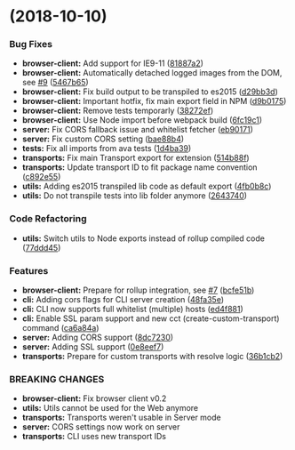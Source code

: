 <a name=""></a>
# [](https://github.com/namics/node-remlog/compare/@namics/remlog-server@0.2.0...@namics/remlog-server@) (2018-10-10)


### Bug Fixes

* **browser-client:** Add support for IE9-11 ([81887a2](https://github.com/namics/node-remlog/commit/81887a2))
* **browser-client:** Automatically detached logged images from the DOM, see [#9](https://github.com/namics/node-remlog/issues/9) ([5467b65](https://github.com/namics/node-remlog/commit/5467b65))
* **browser-client:** Fix build output to be transpiled to es2015 ([d29bb3d](https://github.com/namics/node-remlog/commit/d29bb3d))
* **browser-client:** Important hotfix, fix main export field in NPM ([d9b0175](https://github.com/namics/node-remlog/commit/d9b0175))
* **browser-client:** Remove tests temporarly ([38272ef](https://github.com/namics/node-remlog/commit/38272ef))
* **browser-client:** Use Node import before webpack build ([6fc19c1](https://github.com/namics/node-remlog/commit/6fc19c1))
* **server:** Fix CORS fallback issue and whitelist fetcher ([eb90171](https://github.com/namics/node-remlog/commit/eb90171))
* **server:** Fix custom CORS setting ([bae88b4](https://github.com/namics/node-remlog/commit/bae88b4))
* **tests:** Fix all imports from ava tests ([1d4ba39](https://github.com/namics/node-remlog/commit/1d4ba39))
* **transports:** Fix main Transport export for extension ([514b88f](https://github.com/namics/node-remlog/commit/514b88f))
* **transports:** Update transport ID to fit package name convention ([c892e55](https://github.com/namics/node-remlog/commit/c892e55))
* **utils:** Adding es2015 transpiled lib code as default export ([4fb0b8c](https://github.com/namics/node-remlog/commit/4fb0b8c))
* **utils:** Do not transpile tests into lib folder anymore ([2643740](https://github.com/namics/node-remlog/commit/2643740))


### Code Refactoring

* **utils:** Switch utils to Node exports instead of rollup compiled code ([77ddd45](https://github.com/namics/node-remlog/commit/77ddd45))


### Features

* **browser-client:** Prepare for rollup integration, see [#7](https://github.com/namics/node-remlog/issues/7) ([bcfe51b](https://github.com/namics/node-remlog/commit/bcfe51b))
* **cli:** Adding cors flags for CLI server creation ([48fa35e](https://github.com/namics/node-remlog/commit/48fa35e))
* **cli:** CLI now supports full whitelist (multiple) hosts ([ed4f881](https://github.com/namics/node-remlog/commit/ed4f881))
* **cli:** Enable SSL param support and new cct (create-custom-transport) command ([ca6a84a](https://github.com/namics/node-remlog/commit/ca6a84a))
* **server:** Adding CORS support ([8dc7230](https://github.com/namics/node-remlog/commit/8dc7230))
* **server:** Adding SSL support ([0e8eef7](https://github.com/namics/node-remlog/commit/0e8eef7))
* **transports:** Prepare for custom transports with resolve logic ([36b1cb2](https://github.com/namics/node-remlog/commit/36b1cb2))


### BREAKING CHANGES

* **browser-client:** Fix browser client v0.2
* **utils:** Utils cannot be used for the Web anymore
* **transports:** Transports weren't usable in Server mode
* **server:** CORS settings now work on server
* **transports:** CLI uses new transport IDs



